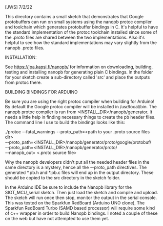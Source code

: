 [JWS] 7/2/22

This directory contains a small sketch that demonstrates that Google
protobuffers can run on small systems using the nanopb protoc compiler and
toolchain which generates protobuffer bindings in C.  It's helpful to have the
standard implementation of the protoc toolchain installed since some of the
.proto files are shared between the two implementations.  Also it's helpful to
see how the standard implementations may vary slightly from the nanopb .proto
files.

INSTALLATION:

See https://jpa.kapsi.fi/nanopb/ for information on downloading, building,
testing and installing nanopb for generating plain C bindings.
In the folder for your sketch create a sub-directory called 'src' and place
the outputs from protoc there.

BUILDING BINDINGS FOR ARDUINO

Be sure you are using the right protoc compiler when building for Arduino!  By
default the Google protoc compiler will be installed in /usr/local/bin.  The
nanopb protoc compiler is run from <INSTALL_DIR>/nanopb/generator.  It needs a
little help in finding necessary things to create the pb header files.  The
command line I use to build the bindings looks like this:

./protoc --fatal_warnings --proto_path=<path to your .proto source files dir> \
  --proto_path=<INSTALL_DIR>/nanopb/generator/proto/google/protobuf/ \
  --proto_path=<INSTALL_DIR>/nanopb/generator/proto/ \
  --nanopb_out=<path to OUTPUT_DIR> <.proto source file>

Why the nanopb developers didn't put all the needed header files in the same
directory is a mystery, hence all the --proto_path directives. The generated 
*.pb.h and *.pb.c files will end up in the output directory.  These should be
copied to the src directory in the sketch folder.

In the Arduino IDE be sure to include the Nanopb library for the
SIOT_MCU_serial sketch.  Then just load the sketch and compile and upload.
The sketch will run once then stop, monitor the output in the serial console.
This was tested on the Sparkfun RedBoard (Arduino UNO clone),
The Sparkfun RedBoard Turbo (SAMD based processor) will require some kind of
c++ wrapper in order to build Nanopb bindings.  I noted a couple of these
on the web but have not attempted to use them yet.

